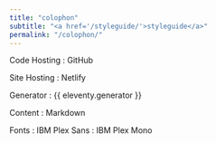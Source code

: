 ```yaml
---
title: "colophon"
subtitle: "<a href='/styleguide/'>styleguide</a>"
permalink: "/colophon/"
---
```


Code Hosting
: GitHub

Site Hosting
: Netlify

Generator
: {{ eleventy.generator }}

Content
: Markdown

Fonts
: IBM Plex Sans
: IBM Plex Mono
